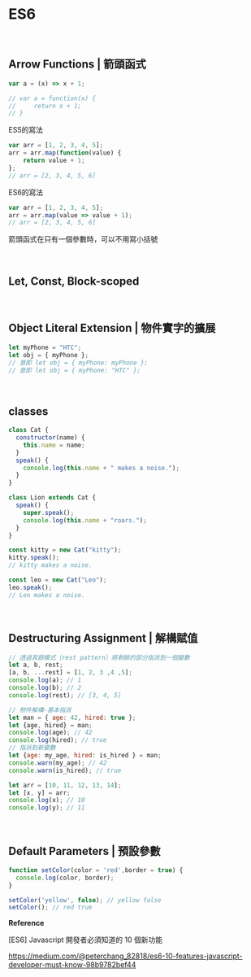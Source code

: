 # ES6

<br />

## Arrow Functions | 箭頭函式

```javascript
var a = (x) => x + 1;

// var a = function(x) {
//     return x + 1;
// }
```

ES5的寫法

```javascript
var arr = [1, 2, 3, 4, 5];
arr = arr.map(function(value) {
    return value + 1;
};
// arr = [2, 3, 4, 5, 6]
```

ES6的寫法

```javascript
var arr = [1, 2, 3, 4, 5];
arr = arr.map(value => value + 1);
// arr = [2, 3, 4, 5, 6]
```
箭頭函式在只有一個參數時，可以不用寫小括號

<br />

## Let, Const, Block-scoped

<br />

## Object Literal Extension | 物件實字的擴展

```javascript
let myPhone = "HTC";
let obj = { myPhone };
// 意即 let obj = { myPhone: myPhone };
// 意即 let obj = { myPhone: "HTC" };
```

<br />

## classes

```javascript
class Cat {
  constructor(name) {
    this.name = name;
  }
  speak() {
    console.log(this.name + " makes a noise.");
  }
}

class Lion extends Cat {
  speak() {
    super.speak();
    console.log(this.name + "roars.");
  }
}

const kitty = new Cat("kitty");
kitty.speak();
// kitty makes a noise.

const leo = new Cat("Leo");
leo.speak();
// Leo makes a noise.
```

<br />

## Destructuring Assignment | 解構賦值

```js
// 透過其餘模式（rest pattern）將剩餘的部分指派到一個變數
let a, b, rest;
[a, b, ...rest] = [1, 2, 3 ,4 ,5];
console.log(a); // 1
console.log(b); // 2
console.log(rest); // [3, 4, 5]

// 物件解構-基本指派
let man = { age: 42, hired: true };
let {age, hired} = man;
console.log(age); // 42
console.log(hired); // true
// 指派到新變數
let {age: my_age, hired: is_hired } = man;
console.warn(my_age); // 42
console.warn(is_hired); // true

let arr = [10, 11, 12, 13, 14];
let [x, y] = arr;
console.log(x); // 10
console.log(y); // 11

```

<br />

## Default Parameters | 預設參數

```js
function setColor(color = 'red',border = true) {
  console.log(color, border);
}

setColor('yellow', false); // yellow false
setColor(); // red true
```

**Reference**

[ES6] Javascript 開發者必須知道的 10 個新功能

https://medium.com/@peterchang_82818/es6-10-features-javascript-developer-must-know-98b9782bef44
